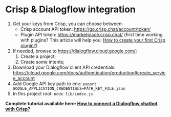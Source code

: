 # Crisp & Dialogflow integration

1. Get your keys from Crisp, you can choose between:
    * Crisp account API token: https://go.crisp.chat/account/token/
    * Plugin API token: https://marketplace.crisp.chat/ (first time working with plugins? This article will help you: [How to create your first Crisp plugin?](https://help.crisp.chat/en/article/how-to-create-your-first-crisp-plugin-nxbip8/))
1. If needed, browse to https://dialogflow.cloud.google.com/;
    1. Create a project;
    1. Create some intents;
1. Download your Dialogflow client API credentials: https://cloud.google.com/docs/authentication/production#create_service_account
1. Add Google API key path to env: `export GOOGLE_APPLICATION_CREDENTIALS=PATH_KEY_FILE.json`
1. In this project root: `node lib/index.js`

__Complete tutorial available here: [How to connect a Dialogflow chatbot with Crisp?
](https://help.crisp.chat/en/article/how-to-connect-a-dialogflow-chatbot-with-crisp-3ymy8f/)__
